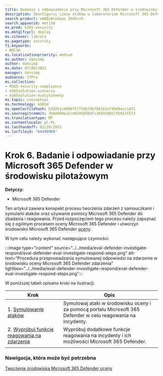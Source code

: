 ```yaml
---
title: Badanie i odpowiadanie przy Microsoft 365 Defender w środowisku pilotażowym
description: Skonfiguruj czasy ataków w laboratorium Microsoft 365 Defender testowym lub środowisku pilotażowym, aby wypróbować rozwiązanie zabezpieczeń zaprojektowane w celu nauczenie użytkowników ochrony urządzeń, tożsamości, danych i aplikacji.
search.product: eADQiWindows 10XVcnh
search.appverid: met150
ms.prod: m365-security
ms.mktglfcycl: deploy
ms.sitesec: library
ms.pagetype: security
f1.keywords:
- NOCSH
ms.localizationpriority: medium
ms.author: dansimp
author: dansimp
ms.date: 07/09/2021
manager: dansimp
audience: ITPro
ms.collection:
- M365-security-compliance
- m365solution-scenario
- m365solution-evalutatemtp
ms.topic: conceptual
ms.technology: m365d
ms.openlocfilehash: b382b1cd096f57f5667db7661b1ef4b69acc1451
ms.sourcegitcommit: 3b8e009ea1ce928505b8fc3b8926021fb91155f3
ms.translationtype: MT
ms.contentlocale: pl-PL
ms.lasthandoff: 03/28/2022
ms.locfileid: "64499908"
---
```

# <a name="step-6-investigate-and-respond-using-microsoft-365-defender-in-a-pilot-environment"></a>Krok 6. Badanie i odpowiadanie przy Microsoft 365 Defender w środowisku pilotażowym

**Dotyczy:**
- Microsoft 365 Defender

Ten artykuł zawiera konspekt procesu tworzenia zdarzeń z samouczkami i symulami ataków oraz używanie pomocy Microsoft 365 Defender do zbadania i reagowania. Przed rozpoczęciem tego procesu należy zapoznać się z ogólnym procesem oceny Microsoft 365 Defender i utworzyć środowisko [](eval-overview.md) Microsoft 365 Defender [oceny](eval-create-eval-environment.md).

W tym celu należy wykonać następujące czynności.

:::image type="content" source="../../media/eval-defender-investigate-respond/eval-defender-eval-investigate-respond-steps.png" alt-text="Procedura przeprowadzania symulowanej odpowiedzi na zdarzenie w środowisku oceny Microsoft 365 Defender zdarzenia" lightbox="../../media/eval-defender-investigate-respond/eval-defender-eval-investigate-respond-steps.png":::

W poniższej tabeli opisano kroki na ilustracji.

|Krok  |Opis  |
|---------|---------|
| 1. [Symulowanie ataków](eval-defender-investigate-respond-simulate-attack.md)     |   Symulowaj ataki w środowisku oceny i za pomocą portalu Microsoft 365 Defender w celu reagowania na incydenty.      |
| 2. [Wypróbuj funkcje reagowania na zdarzenia ](eval-defender-investigate-respond-additional.md)    |    Wypróbuj dodatkowe funkcje reagowania na incydenty i ich możliwości Microsoft 365 Defender.     |
|||

### <a name="navigation-you-may-need"></a>Nawigacja, która może być potrzebna

[Tworzenie środowiska Microsoft 365 Defender oceny](eval-create-eval-environment.md)
